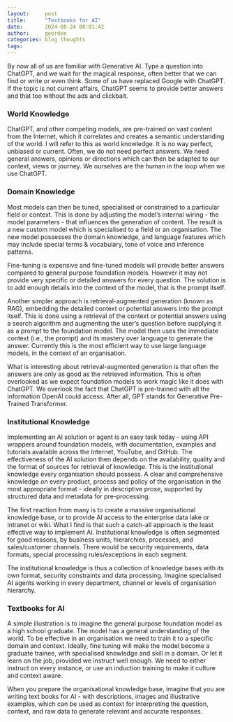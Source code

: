 ```yaml
---
layout:     post
title:      "Textbooks for AI"
date:       2024-08-24 08:01:42
author:     geordee
categories: blog thoughts
tags:
---
```

By now all of us are familiar with Generative AI. Type a question into ChatGPT, and we wait for the magical response, often better that we can find or write or even think. Some of us have replaced Google with ChatGPT. If the topic is not current affairs, ChatGPT seems to provide better answers and that too without the ads and clickbait.

### World Knowledge

ChatGPT, and other competing models, are pre-trained on vast content from the Internet, which it correlates and creates a semantic understanding of the world. I will refer to this as world knowledge. It is no way perfect, unbiased or current. Often, we do not need perfect answers. We need general answers, opinions or directions which can then be adapted to our context, views or journey. We ourselves are the human in the loop when we use ChatGPT.

### Domain Knowledge

Most models can then be tuned, specialised or constrained to a particular field or context. This is done by adjusting the model’s internal wiring - the model parameters - that influences the generation of content. The result is a new custom model which is specialised to a field or an organisation. The new model possesses the domain knowledge, and language features which may include special terms & vocabulary, tone of voice and inference patterns.

Fine-tuning is expensive and fine-tuned models will provide better answers compared to general purpose foundation models. However it may not provide very specific or detailed answers for every question. The solution is to add enough details into the context of the model, that is the prompt itself.

Another simpler approach is retrieval-augmented generation (known as RAG), embedding the detailed context or potential answers into the prompt itself. This is done using a retrieval of the context or potential answers using a search algorithm and augmenting the user’s question before supplying it as a prompt to the foundation model. The model then uses the immediate context (i.e., the prompt) and its mastery over language to generate the answer. Currently this is the most efficient way to use large language models, in the context of an organisation.

What is interesting about retrieval-augmented generation is that often the answers are only as good as the retrieved information. This is often overlooked as we expect foundation models to work magic like it does with ChatGPT. We overlook the fact that ChatGPT is pre-trained with all the information OpenAI could access. After all, GPT stands for Generative Pre-Trained Transformer.

### Institutional Knowledge

Implementing an AI solution or agent is an easy task today - using API wrappers around foundation models, with documentation, examples and tutorials available across the Internet, YouTube, and GitHub. The effectiveness of the AI solution then depends on the availability, quality and the format of sources for retrieval of knowledge. This is the institutional knowledge every organisation should possess. A clear and comprehensive knowledge on every product, process and policy of the organisation in the most appropriate format - ideally in descriptive prose, supported by structured data and metadata for pre-processing.

The first reaction from many is to create a massive organisational knowledge base, or to provide AI access to the enterprise data lake or intranet or wiki. What I find is that such a catch-all approach is the least effective way to implement AI. Institutional knowledge is often segmented for good reasons, by business units, hierarchies, processes, and sales/customer channels. There would be security requirements, data formats, special processing rules/exceptions in each segment.

The institutional knowledge is thus a collection of knowledge bases with its own format, security constraints and data processing. Imagine specialised AI agents working in every department, channel or levels of organisation hierarchy.

### Textbooks for AI

A simple illustration is to imagine the general purpose foundation model as a high school graduate. The model has a general understanding of the world. To be effective in an organisation we need to train it to a specific domain and context. Ideally, fine tuning will make the model become a graduate trainee, with specialised knowledge and skill in a domain. Or let it learn on the job, provided we instruct well enough. We need to either instruct on every instance, or use an induction training to make it culture and context aware.

When you prepare the organisational knowledge base, imagine that you are writing text books for AI - with descriptions, images and illustrative examples, which can be used as context for interpreting the question, context, and raw data to generate relevant and accurate responses.
